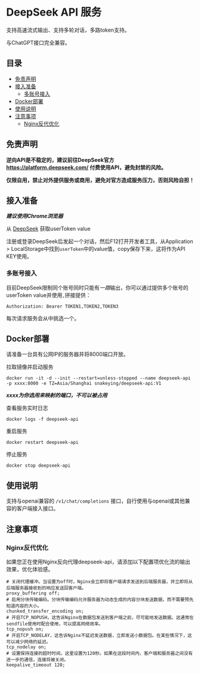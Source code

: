 # DeepSeek API 服务

支持高速流式输出、支持多轮对话，多路token支持。

与ChatGPT接口完全兼容。

## 目录

* [免责声明](#免责声明)
* [接入准备](#接入准备)
  * [多账号接入](#多账号接入)
* [Docker部署](#Docker部署)
* [使用说明](#使用说明)
* [注意事项](#注意事项)
  * [Nginx反代优化](#Nginx反代优化)
  
## 免责声明

**逆向API是不稳定的，建议前往DeepSeek官方 https://platform.deepseek.com/ 付费使用API，避免封禁的风险。**

**仅限自用，禁止对外提供服务或商用，避免对官方造成服务压力，否则风险自担！**

## 接入准备

***建议使用Chrome浏览器***

从 [DeepSeek](https://chat.deepseek.com/) 获取userToken value

注册或登录DeepSeek后发起一个对话，然后F12打开开发者工具，从Application > LocalStorage中找到`userToken`中的value值，copy保存下来，这将作为API KEY使用。

### 多账号接入

目前DeepSeek限制同个账号同时只能有*一路*输出，你可以通过提供多个账号的userToken value并使用`,`拼接提供：

`Authorization: Bearer TOKEN1,TOKEN2,TOKEN3`

每次请求服务会从中挑选一个。

## Docker部署

请准备一台具有公网IP的服务器并将8000端口开放。

拉取镜像并启动服务

```shell
docker run -it -d --init --restart=unless-stopped --name deepseek-api -p xxxx:8000 -e TZ=Asia/Shanghai snakeying/deepseek-api:V1
```
***xxxx为你选用来映射的端口，不可以被占用***

查看服务实时日志

```shell
docker logs -f deepseek-api
```

重启服务

```shell
docker restart deepseek-api
```

停止服务

```shell
docker stop deepseek-api
```

## 使用说明

支持与openai兼容的 `/v1/chat/completions` 接口，自行使用与openai或其他兼容的客户端接入接口。

## 注意事项

### Nginx反代优化

如果您正在使用Nginx反向代理deepseek-api，请添加以下配置项优化流的输出效果，优化体验感。

```nginx
# 关闭代理缓冲。当设置为off时，Nginx会立即将客户端请求发送到后端服务器，并立即将从后端服务器接收到的响应发送回客户端。
proxy_buffering off;
# 启用分块传输编码。分块传输编码允许服务器为动态生成的内容分块发送数据，而不需要预先知道内容的大小。
chunked_transfer_encoding on;
# 开启TCP_NOPUSH，这告诉Nginx在数据包发送到客户端之前，尽可能地发送数据。这通常在sendfile使用时配合使用，可以提高网络效率。
tcp_nopush on;
# 开启TCP_NODELAY，这告诉Nginx不延迟发送数据，立即发送小数据包。在某些情况下，这可以减少网络的延迟。
tcp_nodelay on;
# 设置保持连接的超时时间，这里设置为120秒。如果在这段时间内，客户端和服务器之间没有进一步的通信，连接将被关闭。
keepalive_timeout 120;
```
